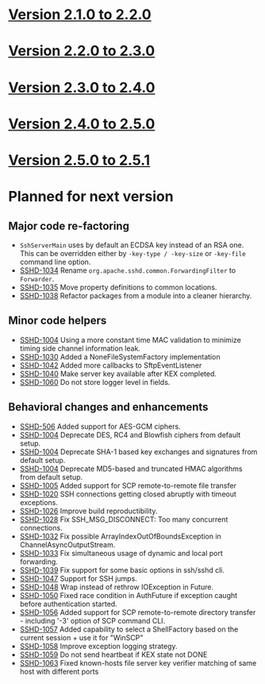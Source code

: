# [Version 2.1.0 to 2.2.0](./docs/changes/2.2.0.md)

# [Version 2.2.0 to 2.3.0](./docs/changes/2.3.0.md)

# [Version 2.3.0 to 2.4.0](./docs/changes/2.4.0.md)

# [Version 2.4.0 to 2.5.0](./docs/changes/2.5.0.md)

# [Version 2.5.0 to 2.5.1](./docs/changes/2.5.1.md)

# Planned for next version

## Major code re-factoring

* `SshServerMain` uses by default an ECDSA key instead of an RSA one. This can be overridden either by `-key-type / -key-size`
or `-key-file` command line option.
* [SSHD-1034](https://issues.apache.org/jira/browse/SSHD-1034) Rename `org.apache.sshd.common.ForwardingFilter` to `Forwarder`.
* [SSHD-1035](https://issues.apache.org/jira/browse/SSHD-1035) Move property definitions to common locations.
* [SSHD-1038](https://issues.apache.org/jira/browse/SSHD-1038) Refactor packages from a module into a cleaner hierarchy.

## Minor code helpers

* [SSHD-1004](https://issues.apache.org/jira/browse/SSHD-1004) Using a more constant time MAC validation to minimize timing side channel information leak.
* [SSHD-1030](https://issues.apache.org/jira/browse/SSHD-1030) Added a NoneFileSystemFactory implementation
* [SSHD-1042](https://issues.apache.org/jira/browse/SSHD-1042) Added more callbacks to SftpEventListener
* [SSHD-1040](https://issues.apache.org/jira/browse/SSHD-1040) Make server key available after KEX completed.
* [SSHD-1060](https://issues.apache.org/jira/browse/SSHD-1060) Do not store logger level in fields.

## Behavioral changes and enhancements

* [SSHD-506](https://issues.apache.org/jira/browse/SSHD-506) Added support for AES-GCM ciphers.
* [SSHD-1004](https://issues.apache.org/jira/browse/SSHD-1004) Deprecate DES, RC4 and Blowfish ciphers from default setup.
* [SSHD-1004](https://issues.apache.org/jira/browse/SSHD-1004) Deprecate SHA-1 based key exchanges and signatures from default setup.
* [SSHD-1004](https://issues.apache.org/jira/browse/SSHD-1004) Deprecate MD5-based and truncated HMAC algorithms from default setup.
* [SSHD-1005](https://issues.apache.org/jira/browse/SSHD-1005) Added support for SCP remote-to-remote file transfer
* [SSHD-1020](https://issues.apache.org/jira/browse/SSHD-1020) SSH connections getting closed abruptly with timeout exceptions.
* [SSHD-1026](https://issues.apache.org/jira/browse/SSHD-1026) Improve build reproductibility.
* [SSHD-1028](https://issues.apache.org/jira/browse/SSHD-1028) Fix SSH_MSG_DISCONNECT: Too many concurrent connections.
* [SSHD-1032](https://issues.apache.org/jira/browse/SSHD-1032) Fix possible ArrayIndexOutOfBoundsException in ChannelAsyncOutputStream.
* [SSHD-1033](https://issues.apache.org/jira/browse/SSHD-1033) Fix simultaneous usage of dynamic and local port forwarding.
* [SSHD-1039](https://issues.apache.org/jira/browse/SSHD-1039) Fix support for some basic options in ssh/sshd cli.
* [SSHD-1047](https://issues.apache.org/jira/browse/SSHD-1047) Support for SSH jumps.
* [SSHD-1048](https://issues.apache.org/jira/browse/SSHD-1048) Wrap instead of rethrow IOException in Future.
* [SSHD-1050](https://issues.apache.org/jira/browse/SSHD-1050) Fixed race condition in AuthFuture if exception caught before authentication started.
* [SSHD-1056](https://issues.apache.org/jira/browse/SSHD-1056) Added support for SCP remote-to-remote directory transfer - including '-3' option of SCP command CLI.
* [SSHD-1057](https://issues.apache.org/jira/browse/SSHD-1057) Added capability to select a ShellFactory based on the current session + use it for "WinSCP"
* [SSHD-1058](https://issues.apache.org/jira/browse/SSHD-1058) Improve exception logging strategy.
* [SSHD-1059](https://issues.apache.org/jira/browse/SSHD-1059) Do not send heartbeat if KEX state not DONE
* [SSHD-1063](https://issues.apache.org/jira/browse/SSHD-1063) Fixed known-hosts file server key verifier matching of same host with different ports

